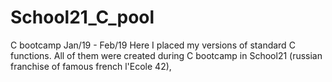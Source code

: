 # School21_C_pool
C bootcamp Jan/19 - Feb/19
Here I placed my versions of standard C functions.
All of them were created during C bootcamp in School21 (russian franchise of famous french l'Ecole 42), 
